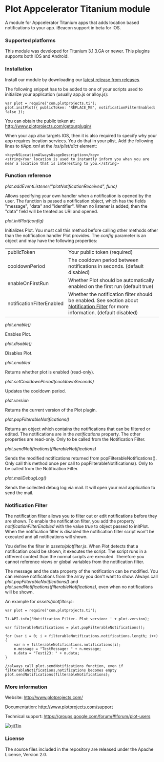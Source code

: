 Plot Appcelerator Titanium module
=================================
A module for Appcelerator Titanium apps that adds location based notifications to your app. iBeacon support in beta for iOS.

### Supported platforms ###

This module was developed for Titanium 3.1.3.GA or newer.
This plugins supports both IOS and Android.

### Installation ###

Install our module by downloading our [latest release from releases](https://github.com/Plotprojects/plot-titanium-module/releases).

The following snippet has to be added to one of your scripts used to initialize your application (usually app.js or alloy.js):
```
var plot = require('com.plotprojects.ti');
plot.initPlot({ publicToken: 'REPLACE_ME', notificationFilterEnabled: false });
```

You can obtain the public token at: http://www.plotprojects.com/getourplugin/

When your app also targets IOS, then it is also required to specify why your app requires location services. You do that in your plist. Add the following lines to _tiApp.xml_ at the _ios/plist/dict_ element:
```
<key>NSLocationAlwaysUsageDescription</key>
<string>Your location is used to instantly inform you when you are near a location that is interesting to you.</string>
```

### Function reference ###

_plot.addEventListener("plotNotificationReceived", func)_

Allows specifying your own handler when a notification is opened by the user. The function is passed a notification object, which has the fields "message", "data" and "identifier". When no listener is added, then the "data" field will be treated as URI and opened.

_plot.initPlot(config)_

Initializes Plot. You must call this method before calling other methods other than the notification handler Plot provides.
The _config_ parameter is an object and may have the following properties:

<table>
<tr>
<td>publicToken</td><td>Your public token (required)</td>
</tr><tr>
<td>cooldownPeriod</td><td>The cooldown period between notifications in seconds. (default disabled)</td>
</tr><tr>
<td>enableOnFirstRun</td><td>Whether Plot should be automatically enabled on the first run (default true)</td>
</tr><tr>
<td>notificationFilterEnabled</td><td>Whether the notification filter should be enabled. See section about <a href="#notification-filter">Notification Filter</a> for more information. (default disabled)</td>
</tr>
</table>

_plot.enable()_

Enables Plot.

_plot.disable()_

Disables Plot.

_plot.enabled_

Returns whether plot is enabled (read-only).

_plot.setCooldownPeriod(cooldownSeconds)_

Updates the cooldown period.

_plot.version_

Returns the current version of the Plot plugin.

_plot.popFilterableNotifications()_

Returns an object which contains the notifications that can be filtered or edited. The notifications are in the _notifications_ property. The other properties are read-only. Only to be called from the Notification Filter.

_plot.sendNotifications(filterableNotifications)_

Sends the modified notifications returned from popFilterableNotifications(). Only call this method once per call to popFilterableNotifications(). Only to be called from the Notification Filter.

_plot.mailDebugLog()_

Sends the collected debug log via mail. It will open your mail application to send the mail.

### Notification Filter ###

The notification filter allows you to filter out or edit notifications before they are shown. To enable the notification filter, you add the property _notificationFilterEnabled_ with the value _true_ to object passed to initPlot. When the notification filter is disabled the notification filter script won't be executed and all notifications will shown.

You define the filter in _assets/plotfilter.js_. When Plot detects that a notification could be shown, it executes the script. The script runs in a different context than the normal scripts are executed. Therefore you cannot reference views or global variables from the notification filter.

The message and the data property of the notification can be modified. You can remove notifications from the array you don't want to show. Always call _plot.popFilterableNotifications()_ and _plot.sendNotifications(filterableNotifications)_, even when no notifications will be shown. 

An example for _assets/plotfilter.js_:
```
var plot = require('com.plotprojects.ti');

Ti.API.info('Notification Filter. Plot version: ' + plot.version);

var filterableNotifications = plot.popFilterableNotifications();

for (var i = 0; i < filterableNotifications.notifications.length; i++) {
	var n = filterableNotifications.notifications[i];
	n.message = "TestMessage: " + n.message;
	n.data = "Test123: " + n.data;
}

//always call plot.sendNotifications function, even if filterableNotifications.notifications becomes empty 
plot.sendNotifications(filterableNotifications); 
```

### More information ###
Website: http://www.plotprojects.com/

Documentation: http://www.plotprojects.com/support

Technical support: https://groups.google.com/forum/#!forum/plot-users

[![gitTio](http://gitt.io/badge.svg)](http://gitt.io/component/com.plotprojects.ti)

### License ###
The source files included in the repository are released under the Apache License, Version 2.0.
